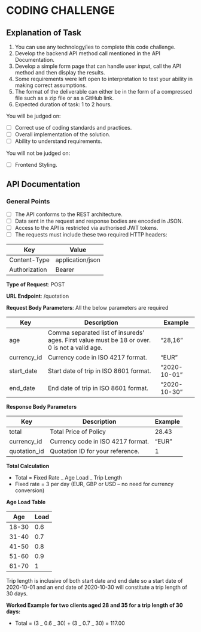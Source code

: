 # CODING CHALLENGE

## Explanation of Task

1. You can use any technology/ies to complete this code challenge.
2. Develop the backend API method call mentioned in the API Documentation.
3. Develop a simple form page that can handle user input, call the API method and then
   display the results.
4. Some requirements were left open to interpretation to test your ability in making correct
   assumptions.
5. The format of the deliverable can either be in the form of a compressed file such as a zip
   file or as a GitHub link.
6. Expected duration of task: 1 to 2 hours.

You will be judged on:

- [ ] Correct use of coding standards and practices.
- [ ] Overall implementation of the solution.
- [ ] Ability to understand requirements.

You will not be judged on:

- [ ] Frontend Styling.

## API Documentation

### General Points

- [ ] The API conforms to the REST architecture.
- [ ] Data sent in the request and response bodies are encoded in JSON.
- [ ] Access to the API is restricted via authorised JWT tokens.
- [ ] The requests must include these two required HTTP headers:

| Key           | Value                 |
| ------------- | --------------------- |
| Content-Type  | application/json      |
| Authorization | Bearer <access-token> |

**Type of Request**: POST

**URL Endpoint**: /quotation

**Request Body Parameters**: All the below parameters are required

| Key         | Description                                                                                   | Example      |
| ----------- | --------------------------------------------------------------------------------------------- | ------------ |
| age         | Comma separated list of insureds’ ages. First value must be 18 or over. 0 is not a valid age. | “28,16”      |
| currency_id | Currency code in ISO 4217 format.                                                             | “EUR”        |
| start_date  | Start date of trip in ISO 8601 format.                                                        | “2020-10-01” |
| end_date    | End date of trip in ISO 8601 format.                                                          | “2020-10-30” |

**Response Body Parameters**

| Key          | Description                       | Example |
| ------------ | --------------------------------- | ------- |
| total        | Total Price of Policy             | 28.43   |
| currency_id  | Currency code in ISO 4217 format. | “EUR”   |
| quotation_id | Quotation ID for your reference.  | 1       |

**Total Calculation**

- Total = Fixed Rate _ Age Load _ Trip Length
- Fixed rate = 3 per day (EUR, GBP or USD – no need for currency conversion)

**Age Load Table**

| Age   | Load |
| ----- | ---- |
| 18-30 | 0.6  |
| 31-40 | 0.7  |
| 41-50 | 0.8  |
| 51-60 | 0.9  |
| 61-70 | 1    |

Trip length is inclusive of both start date and end date so a start date of 2020-10-01 and an end date of 2020-10-30 will constitute a trip length of 30 days.

**Worked Example for two clients aged 28 and 35 for a trip length of 30 days:**

- Total = (3 _ 0.6 _ 30) + (3 _ 0.7 _ 30) = 117.00
